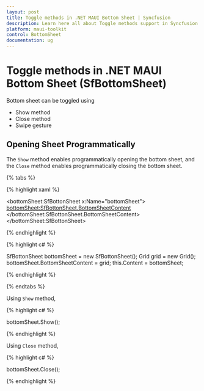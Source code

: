```yaml
---
layout: post
title: Toggle methods in .NET MAUI Bottom Sheet | Syncfusion
description: Learn here all about Toggle methods support in Syncfusion .NET MAUI Bottom Sheet (SfBottomSheet) control and more.
platform: maui-toolkit
control: BottomSheet
documentation: ug
---
```


# Toggle methods in .NET MAUI Bottom Sheet (SfBottomSheet)

Bottom sheet can be toggled using

* Show method
* Close method
* Swipe gesture

## Opening Sheet Programmatically
The `Show` method enables programmatically opening the bottom sheet, and the `Close` method enables programmatically closing the bottom sheet.

{% tabs %}

{% highlight xaml %}

<bottomSheet:SfBottonSheet x:Name="bottomSheet">
    <bottomSheet:SfBottonSheet.BottomSheetContent>
        <Grid/>
    </bottomSheet:SfBottonSheet.BottomSheetContent>
</bottomSheet:SfBottonSheet>

{% endhighlight %}

{% highlight c# %}

SfBottonSheet bottomSheet = new SfBottonSheet();
Grid grid = new Grid();
bottomSheet.BottomSheetContent = grid;
this.Content = bottomSheet;

{% endhighlight %}

{% endtabs %}

Using `Show` method,

{% highlight c# %}

bottomSheet.Show();

{% endhighlight %}

Using `Close` method,

{% highlight c# %} 

bottomSheet.Close();

{% endhighlight %}